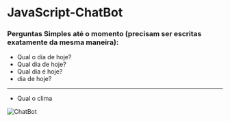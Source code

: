 # JavaScript-ChatBot

### Perguntas Simples até o momento (precisam ser escritas exatamente da mesma maneira):

- Qual o dia de hoje?
- Qual dia de hoje?
- Qual dia é hoje?
- dia de hoje? 
---
- Qual o clima

![ChatBot](https://github.com/bmachadoti/JavaScript-ChatBot/blob/main/Documentacao/JavaScript-ChatBot.jpg)
